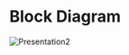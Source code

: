 # Block Diagram
![Presentation2](https://user-images.githubusercontent.com/102545374/164993477-49fa1f80-9ec8-4d0b-9ad2-a5d3b4dd4809.jpg)
